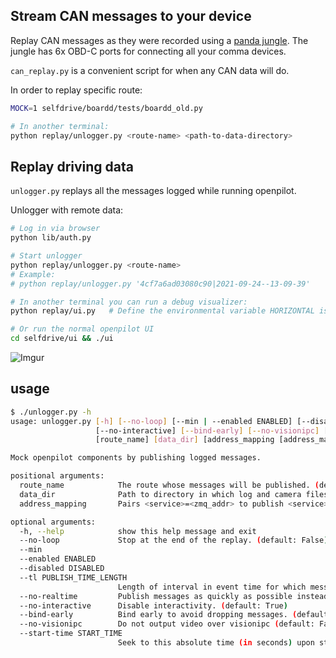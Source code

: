 Stream CAN messages to your device
-------------

Replay CAN messages as they were recorded using a [panda jungle](https://comma.ai/shop/products/panda-jungle). The jungle has 6x OBD-C ports for connecting all your comma devices.

`can_replay.py` is a convenient script for when any CAN data will do.

In order to replay specific route:
```bash
MOCK=1 selfdrive/boardd/tests/boardd_old.py

# In another terminal:
python replay/unlogger.py <route-name> <path-to-data-directory>
```

Replay driving data
-------------

`unlogger.py` replays all the messages logged while running openpilot.

Unlogger with remote data:

```bash
# Log in via browser
python lib/auth.py

# Start unlogger
python replay/unlogger.py <route-name>
# Example:
# python replay/unlogger.py '4cf7a6ad03080c90|2021-09-24--13-09-39'

# In another terminal you can run a debug visualizer:
python replay/ui.py   # Define the environmental variable HORIZONTAL is the ui layout is too tall

# Or run the normal openpilot UI
cd selfdrive/ui && ./ui
```

![Imgur](https://i.imgur.com/Yppe0h2.png)

## usage
``` bash
$ ./unlogger.py -h
usage: unlogger.py [-h] [--no-loop] [--min | --enabled ENABLED] [--disabled DISABLED] [--tl PUBLISH_TIME_LENGTH] [--no-realtime]
                   [--no-interactive] [--bind-early] [--no-visionipc] [--start-time START_TIME]
                   [route_name] [data_dir] [address_mapping [address_mapping ...]]

Mock openpilot components by publishing logged messages.

positional arguments:
  route_name            The route whose messages will be published. (default: None)
  data_dir              Path to directory in which log and camera files are located. (default: None)
  address_mapping       Pairs <service>=<zmq_addr> to publish <service> on <zmq_addr>. (default: None)

optional arguments:
  -h, --help            show this help message and exit
  --no-loop             Stop at the end of the replay. (default: False)
  --min
  --enabled ENABLED
  --disabled DISABLED
  --tl PUBLISH_TIME_LENGTH
                        Length of interval in event time for which messages should be published. (default: None)
  --no-realtime         Publish messages as quickly as possible instead of realtime. (default: True)
  --no-interactive      Disable interactivity. (default: True)
  --bind-early          Bind early to avoid dropping messages. (default: False)
  --no-visionipc        Do not output video over visionipc (default: False)
  --start-time START_TIME
                        Seek to this absolute time (in seconds) upon starting playback. (default: 0.0)
```
